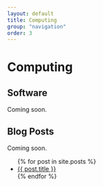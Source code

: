 ```yaml
---
layout: default
title: Computing
group: "navigation"
order: 3
---
```


# Computing

## Software
Coming soon.

## Blog Posts
Coming soon.
<ul>
  {% for post in site.posts %}
    <li>
      <a href="{{ post.url }}">{{ post.title }}</a>
    </li>
  {% endfor %}
</ul>
